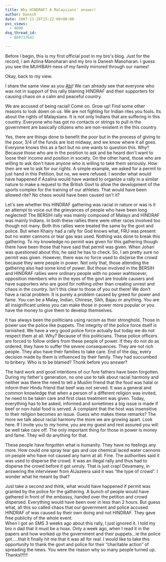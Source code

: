 ```yaml
---
title: Why HINDRAF? A Malaysians’ answer!
author: Danesh
date: 2007-11-26T15:22:00+00:00
pvc_views:
  - 4690
dsq_thread_id:
  - 889737642

---
```

Before I begin, this is my first official post in my bro's blog. Just for the record, I am Azlina Manoharan and my bro is Danesh Manoharan. I guess you see the MUHIBAH-ness of my family mirrored through our names!

Okay, back to my view.

I share the same view as you [Abi][1]! We can already see that everyone who was not in support of this rally blaming HINDRAF and their supporters for causing chaos on a calm and peaceful country.

We are accused of being racial! Come on. Grow up! Find some other reasons to look down on us. We are not fighting for Indian rites you fools. Its about the rights of Malaysians. It is not only Indians that are suffering in this country. Everyone who has got no contacts or strings to pull in the government are basically citizens who are non-existent in the this country.

Yes, there are things done to benefit the poor but in the process of giving to the poor, 3/4 of the funds are lost midway, and we know where it all goes. Everyone knows this as a fact but no one wants to question this. Why? Because those who are in the position to ask and be heard don't want to loose their income and position in society. On the other hand, those who are willing to ask don't have anyone who is willing to take them seriously. How then are we to ask for our rights. A simple example, we asked for a permit to just hand in this Petition, but no, we were refused. I wonder what would have happened if Azalina would have wanted to organize a rally in a similar nature to make a request to the British Govt to allow the development of the sports complex for the training of our athletes. That would have been allowed rite? No chaos would have been caused isn't it?

<!--more-->Let's see whether this HINDRAF gathering was racial in nature or was is it an attempt to voice out the grievances of people who have been long neglected! The BERSIH rally was mainly composed of Malays and HINDRAF was mainly Indians. In both these rallies there were other races involved too though not many. Both this rallies were treated the same by the govt and police. But when Khairy had a rally for God knows what, FRU was present but no water cannons or tear gas was used. Nothing was done to break this gathering. To my knowledge no permit was given for this gathering though there have been those that have said that permit was given. When Johari was questioned about this, he said he has to check. So, I am pretty sure no permit was given. However, there was no force used to dis[erse the crowd because they were people in power. Not only that, those attending the gathering also had some kind of power. But those involved in the BERSIH and HINDRAF rallies were ordinary people with no power wahtsoever, opposition members who in the eyes of the govt are trouble causers and have supporters who are good for nothing other than creating unrest and chaos in the country. Isn't this clear to those of you out there! We don't have a racial problem. It is purely a problem caused by greed for power and fame. You can be a Malay, Indian, Chinese, Sikh, Bajau or anything. You are all insignificant unless you can make those in power more popular or you have the money to give them to develop themselves.

It has always been the politicians using racism as their stronghold. Those in power use the police like puppets. The integrity of the police force itself is tarnished. We have a very good police force actually but today we do not respect them at all. Why? Because of this politicians. These police officers are forced to follow orders from these people of power. If they do not do as ordered, they have to suffer the severe consequences. They are not rich people. They also have their families to take care. End of the day, every decision made by them is influenced by their family. They had succumbed to bribery. Who is to be blamed? Thonk before you answer?

The hard work and good intentions of our fore fathers have been forgotten. During my father's generation, no one use to talk about racial harmony and neither was there the need to tell a Muslim friend that the food was halal or inform their Hindu friend that beef was not served. It was a general and common knowledge that when a person of a different religion was invited, he need to be taken care and first class treatment was given. Today, everything has to be asked, informed and sometimes a big issue is made if beef or non-halal food is served. A complaint that the host was insensitive to their religion becomes an issue. Guess who makes these remarks? The more we talk about racial harmony the more we are growing apart. Look here. If I invite you to my home, you are my guest and rest assured you will be well take care off. The only important thing for those in power is money and fame. They will do anything for that.

These people have forgotten what is humanity. They have no feelings any more. How could one spray tear gas and use chemical laced water cannons on people who have not caused any harm at all. Fine. The authorities said it was used to disperse the crowd. It was an illegal rally and thus had to disperse the crowd before it got unruly. That is just crap! Devamany, in answering the interviewer from AlJazeera said it was &#8220;the type of crowd&#8221;. I wonder what he meant by that?

Just take a second and think, what would have happened if permit was granted by the police for the gathering. A bunch of people would have gathered in front of the embassy, handed over the petition and crowd dispersed. Everything would have been over in less than 2 hours. But guess what, all this so called chaos that our government and police accused HINDRAF of was caused by their own doing and not HINDRAF. They gave free publicity of the whole event.  
When I got an SMS 3 weeks ago about this rally, I just ignored it. I told my bro n dad that it must be a hoax. Only a week ago, when I read it in the papers and how worked up the government and their puppets&#8230;ie the police got&#8230;..that it finally hit me that it was all for real. I would like to take this opportunity to thank the govt and police for their &#8220;charitable action&#8221; of spreading the news. You were the reason why so many people turned up. Thanks!!!!!!

 [1]: http://www.abinesh.com/delirium/posts/hindraf-rally-the-way-i-see-it/